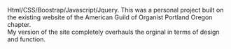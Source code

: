 Html/CSS/Boostrap/Javascript/Jquery.
This was a personal project built on the existing website of the American Guild of Organist Portland Oregon chapter.  
My version of the site completely overhauls the orginal in terms of design and function.
